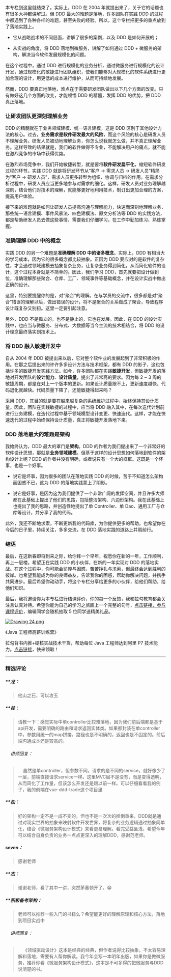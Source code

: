 <p data-nodeid="4569" class="">本专栏到这里就结束了。实际上，DDD 在 2004 年就提出来了，关于它的话题也有很多大神都讲解过。但 DDD 最大的难题是落地，许多团队在实践 DDD 的过程中都遇到了各种各样的难题，甚至失败的经验。所以，这个专栏把更多的重点放到了落地实践上。</p>
<ul data-nodeid="4570">
<li data-nodeid="4571">
<p data-nodeid="4572">它从战略战术的不同层面，讲解了很多的案例，以及 DDD 是如何开展的；</p>
</li>
<li data-nodeid="4573">
<p data-nodeid="4574">从实战的角度，将 DDD 落地到微服务，讲解了如何通过 DDD + 微服务的架构，解决当今软件发展规模化的问题。</p>
</li>
</ul>
<p data-nodeid="4575">在这个过程中，通过 DDD 进行规模化的业务分析，通过微服务进行规模化的设计开发，通过规模化的敏捷进行团队组织，使我们能够对大规模化的软件系统进行更加合理的设计，用更低的成本进行维护，从而可持续地发展。</p>
<p data-nodeid="4576">然而，DDD 要真正地落地，难点在于需要研发团队做出以下几个方面的改变。只有做好这几个方面的改变，才能领悟 DDD 的精髓，发挥 DDD 的优势，把 DDD 真正落地。</p>
<h3 data-nodeid="4577">让研发团队更深刻理解业务</h3>
<p data-nodeid="4578">DDD 的精髓就在于业务领域建模、统一语言建模，这是 DDD 区别于其他设计方法的核心。过去，<strong data-nodeid="4610">业务需求是软件研发最大的风险</strong>，而这个风险的核心是研发人员不理解业务。研发人员被动地理解业务，你怎么说我就怎么做，并不真正理解业务。这样导致的结果就是，我们的软件做得不专业，不能解决用户的痛点，就不能在激烈竞争的市场中获得优势。</p>
<p data-nodeid="4579">在激烈市场竞争中，我们开始敏捷转型，就是要将<strong data-nodeid="4616">软件研发扁平化</strong>，缩短软件研发过程的环节。实践 DDD 就是将研发环节从“客户 → 需求人员 → 研发人员”精简为“客户 → 研发人员”，需求人员更多转型为组织、协调与归档的作用。在需求分析过程中，研发人员应当更多地参与对需求的细化。这样，研发人员对业务理解越深刻，结合他们对技术的理解，就能够更好地利用技术，制订出更加合理的方案，提高用户体验。</p>
<p data-nodeid="4580">接下来的难题就是如何让研发人员提高沟通与理解能力，快速而深刻地理解业务，那些统一语言建模、事件风暴法、四色建模法、原文分析法等 DDD 的实践方法，都是帮助研发人员去做这些事情，需要我们仔细学习，在工作中勤加练习、熟练掌握。</p>
<h3 data-nodeid="4581">准确理解 DDD 中的概念</h3>
<p data-nodeid="4582">实践 DDD 的另一个难题是<strong data-nodeid="4624">准确理解 DDD 中的诸多概念</strong>。实际上，DDD 有相当大的学习成本，因为它的很多概念都比较抽象。正因为 DDD 要应对的是软件的复杂性，才会通过领域建模去抽象复杂业务，让复杂业务得到简化，从而简化软件的设计，这个过程本身就是不简单的。因此，我们学习 DDD，首先就要把设计做到位，准确理解那些聚合、仓库、工厂、领域事件等基础概念，并在设计实战中做出正确的设计。</p>
<p data-nodeid="4583">这里，特别要提醒你的是，对“聚合”的理解。在与学员的交流中，很多都是对“聚合”错误的理解以后，做出错误的设计，将不是聚合的关系做成了聚合，导致程序设计既复杂又别扭。这里一定要引起注意。</p>
<p data-nodeid="4584">另外，DDD 不是孤立的，也不是静止的，它也在发展。因此，在 DDD 的设计实践中，也应当与微服务、分布式、大数据等当今主流的技术相结合，将 DDD 的设计理念最终落实到技术上。</p>
<h3 data-nodeid="4585">将 DDD 融入敏捷开发中</h3>
<p data-nodeid="4586">自从 2004 年 DDD 被提出来以后，它对整个软件业的发展起到了非常积极的作用。在那之后提出来的许许多多设计方法与技术框架，都有 DDD 的影子，这也包括许多的敏捷开发实践方法。如今，许多团队都在实践<strong data-nodeid="4643">敏捷开发</strong>，但敏捷开发的落地对开发团队的<strong data-nodeid="4644">设计能力</strong>、<strong data-nodeid="4645">设计质量</strong>，提出了非常高的要求。因为每 2 ~ 3 周的敏捷周期，都是在对上一个版本的更新。如果设计质量跟不上，更新速度越快，代码退化就越快。代码质量下降了，还能敏捷得起来吗？</p>
<p data-nodeid="4587">采用 DDD，其目的就是要在越来越复杂的系统维护过程中，始终保持其设计质量。因此，团队在实践敏捷的过程中，应当将 DDD 融入其中，在每次迭代计划前进行业务建模，在迭代过程中基于领域模型设计变更、快速迭代。这样，才能在快速迭代的过程中始终保持设计质量，真正将敏捷开发落地下来。</p>
<h3 data-nodeid="4588">DDD 落地最大的难题是架构</h3>
<p data-nodeid="4589">我始终认为，DDD 最大的罩门是<strong data-nodeid="4657">架构</strong>。DDD 的作者为我们提出来了一个非常好的软件设计思想，那就是<strong data-nodeid="4658">业务领域建模</strong>。但基于这样的设计思想如何落地到软件的架构设计上呢？DDD 的作者并没有明确，或者说只有一个大的框框。这既是一个坏事，也是一个好事。</p>
<ul data-nodeid="4590">
<li data-nodeid="4591">
<p data-nodeid="4592">说它是坏事，因为很多的团队在落地实践 DDD 的时候，苦于不知道怎么架构而困惑不已，这为 DDD 的落地实践蒙上了阴影。</p>
</li>
<li data-nodeid="4593">
<p data-nodeid="4594">说它是好事，是因为这为我们提供了一个非常广阔的发挥空间，并且许多大师都在此基础上提出了他们的思路，包括整洁架构、六边形架构。我在此基础上也提出了我的思路，并创造性地提出了单 Controller、单 Dao、通用工厂与仓库等设计，并分享了我的代码。</p>
</li>
</ul>
<p data-nodeid="4595">此外，我还不断地求索，不断更新我的代码库，为你提供更多的帮助。也希望你在今后的日子里，持续关注，多多交流，在 DDD 落地实践的道路上并肩前行。</p>
<h3 data-nodeid="4596">结语</h3>
<p data-nodeid="4597">最后，在这新春即将到来之际，给你拜一个早年，祝愿你在新的一年，工作顺利，再上一层楼。希望正在实践 DDD 的小伙伴，在新的一年实现对 DDD 的落地实战。在这个过程中，你可能会彷徨与困惑，苦苦挣扎与求索，但最终会达到胜利的彼岸。也希望我能成为你的良师益友，告诉我你的困惑，帮助你解决问题，并携手共同进步。最后希望你动动手，将这个专栏分享给更多的小伙伴，给他们帮助，给他们知识。</p>
<p data-nodeid="4881">最后，我将邀请你为本专栏进行结课评价，你的每一个反馈，我和拉勾教育都会关注且认真对待。希望你能为自己的学习之旅画上一个完整的句号，<a href="https://wj.qq.com/s2/7797404/e7df/" data-nodeid="4888">点击链接，参与课程评价</a>，编辑同学会随机抽取 5 位同学送精美礼品。</p>
<p data-nodeid="4882"><a href="https://shenceyun.lagou.com/t/Mka" data-nodeid="4894"><img src="https://s0.lgstatic.com/i/image/M00/6F/ED/CgqCHl-3asqAMY9AAAhXSgFweBY030.png" alt="Drawing 24.png" data-nodeid="4893"></a></p>
<p data-nodeid="4883">《Java 工程师高薪训练营》</p>
<p data-nodeid="4884" class="te-preview-highlight">拉勾背书内推+硬核实战技术干货，帮助每位 Java 工程师达到阿里 P7 技术能力。<a href="https://shenceyun.lagou.com/t/Mka" data-nodeid="4899">点击链接</a>，快来领取！</p>

---

### 精选评论

##### **龙：
> 他山之石，可以攻玉

##### **桂：
> 请教一下：感觉实际中单controller比较难落地，因为我们前后端都是基于api开发，需要明确的路由和请求返回实体类。如果都封装在单controller中，参数用统一的map拼接，路径也是不明确的，返回也是不固定的。前后端沟通成本还是较高的。

 ###### &nbsp;&nbsp;&nbsp; 讲师回复：
> &nbsp;&nbsp;&nbsp; 虽然是单controller，但参数不同，请求的是不同的service，就好像少了一层，前端直接请求service一样。这里MVC层不是没有，而是变得透明，从而简化了工作量，但该怎么开发还是跟以前一样。可以仔细看看我的例子，我的前端在vue-ddd-trade这个项目里

##### **松：
> 好的架构一定不是一成不变的，但也不是一次次的推倒重来，DDD就是通过对现实世界的抽象来映射软件开发世界，将复杂的业务逻辑通过抽象简单化，结合《微服务架构设计模式》来看更易理解。看完受益匪浅，希望今年可以结合自身负责的业务一点点更深入的理解DDD，感谢范老师。

##### seven：
> 感谢老师

##### **杰：
> 谢谢老师，看了其中一讲，突然茅塞顿开了。😁

##### **积极备考架构：
> 老师可以推荐一些入门的书籍么？希望能更好的理解原理和核心方法，落地到项目实战中

 ###### &nbsp;&nbsp;&nbsp; 讲师回复：
> &nbsp;&nbsp;&nbsp; 《领域驱动设计》这本是经典的经典，但作者说得比较抽象，不太容易理解和落地，需要有人帮你解读。我今年会写一本明年出版，如果你是做微服务，推荐你看《微服务架构设计模式》，这本是不可多得的把微服务与DDD说清楚的书。

